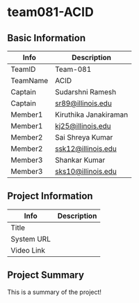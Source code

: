 # team081-ACID

## Basic Information

|   Info      |        Description     |
| ----------- | ---------------------- |
| TeamID      |        Team-081        |
| TeamName    |           ACID         |
| Captain     |    Sudarshni Ramesh    |
| Captain     |   sr89@illinois.edu    |
| Member1     | Kiruthika Janakiraman  | 
| Member1     |    kj25@illinois.edu   |
| Member2     |   Sai Shreya Kumar     |
| Member2     |   ssk12@illinois.edu   |
| Member3     |    Shankar Kumar       |
| Member3     |   sks10@illinois.edu   |

## Project Information

|   Info      |        Description     |
| ----------- | ---------------------- |
|  Title      |                        |
| System URL  |                        |
| Video Link  |                        |

## Project Summary

This is a summary of the project!
